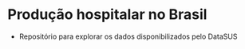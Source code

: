 # Produção hospitalar no Brasil

* Repositório para explorar os dados disponibilizados pelo DataSUS
